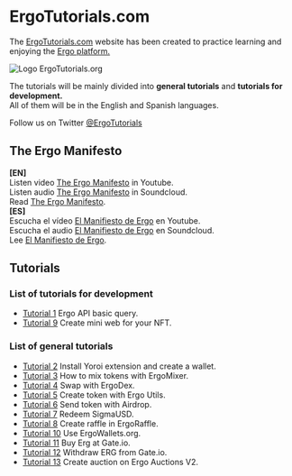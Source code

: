 # ErgoTutorials.com
<p>The <a href="https://ergotutorials.com" target="_blank">ErgoTutorials.com</a> website has been created to practice learning and enjoying the <a href="https://ergoplatform.org" target="_blank">Ergo platform.</a></p>
<img src="https://ergotutorials.com/ErgoTutorials.png" alt="Logo ErgoTutorials.org" />
<p>The tutorials will be mainly divided into <strong>general tutorials</strong> and <strong>tutorials for development.</strong>
<br>
All of them will be in the English and Spanish languages.</p>

<p>Follow us on Twitter <a href="https://twitter.com/ergotutorials" title="ErgoTutorials.com">@ErgoTutorials</a></p>

<h2>The Ergo Manifesto</h2>
<strong>[EN]</strong><br>
Listen video <a href="https://www.youtube.com/watch?v=0OjciLNu7CM">The Ergo Manifesto</a> in Youtube.
<br>
Listen audio <a href="https://soundcloud.com/ergotutorials/the-ergo-manifesto">The Ergo Manifesto</a> in Soundcloud.
<br>
Read <a href="https://ergoplatform.org/en/blog/2021-04-26-the-ergo-manifesto/">The Ergo Manifesto</a>.
<br>
<strong>[ES]</strong><br>
Escucha el vídeo <a href="https://www.youtube.com/watch?v=xcgZ1d3DF74">El Manifiesto de Ergo</a> en Youtube.
<br>
Escucha el audio <a href="https://soundcloud.com/ergotutorials/el-manifiesto-de-ergo">El Manifiesto de Ergo</a> en Soundcloud.
<br>
Lee <a href="https://ergoplatform.org/es/blog/2021-04-26-the-ergo-manifesto/">El Manifiesto de Ergo</a>.

<h2>Tutorials</h2>
<h3>List of tutorials for development</h3>
<ul>
  <li><a href="https://www.youtube.com/watch?v=B3W9uNwk_DM">Tutorial 1</a> Ergo API basic query.</li> 
  <li><a href="https://www.youtube.com/watch?v=mP6D9Pf6p88">Tutorial 9</a> Create mini web for your NFT.</li>
</ul>

<h3>List of general tutorials</h3>
<ul>
  <li><a href="https://www.youtube.com/watch?v=u05mUkNbVl8">Tutorial 2</a> Install Yoroi extension and create a wallet.</li>
  <li><a href="https://www.youtube.com/watch?v=T9M6j6xfx4w">Tutorial 3</a> How to mix tokens with ErgoMixer.</li>
  <li><a href="https://www.youtube.com/watch?v=2MVawkjuXiw">Tutorial 4</a> Swap with ErgoDex.</li>
  <li><a href="https://www.youtube.com/watch?v=I3R6_PceM1k">Tutorial 5</a> Create token with Ergo Utils.</li>
  <li><a href="https://www.youtube.com/watch?v=XiAp5XioHaQ">Tutorial 6</a> Send token with Airdrop.</li>
  <li><a href="https://www.youtube.com/watch?v=DEWYEZUSbYQ">Tutorial 7</a> Redeem SigmaUSD.</li>
  <li><a href="https://www.youtube.com/watch?v=wmzQV0ZTUWI">Tutorial 8</a> Create raffle in ErgoRaffle.</li>
  <li><a href="https://www.youtube.com/watch?v=F2OGYgUPJ4Q">Tutorial 10</a> Use ErgoWallets.org.</li>
  <li><a href="https://www.youtube.com/watch?v=nxzfoY3QQUM">Tutorial 11</a> Buy Erg at Gate.io.</li>
  <li><a href="https://www.youtube.com/watch?v=bgDqS5NMUVM">Tutorial 12</a> Withdraw ERG from Gate.io.</li>
  <li><a href="https://www.youtube.com/watch?v=Shm7FF0DNk8">Tutorial 13</a> Create auction on Ergo Auctions V2.</li>
</ul>

